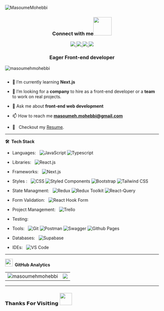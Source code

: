 
![MasoumeMohebbi](https://github.com/masoumehmohebbi/masoumehmohebbi/assets/88876100/3d46feab-5876-424a-a1f7-4a8f8c09148d)

<div align="center">
<h3> Connect with me<a href="https://gifyu.com/image/Zy2f"><img src="https://github.com/milaan9/milaan9/blob/main/Handshake.gif" width="60"></a>
</h3> 
  
<p align="center">
<a 
href="https://linkedin.com/in/masoumemohebbi"><img src="https://img.shields.io/badge/LinkedIn-0077B5?style=for-the-badge&logo=linkedin&logoColor=white"/> </a>
<a href="https://linkedin.com/in/masoumemohebbi"><img src="https://img.shields.io/badge/Telegram-FFA116?style=for-the-badge&logo=telegram&logoColor=white"/> </a>
<a href="https://instagram.com/masoume.frontend.js"><img src="https://img.shields.io/badge/Instagran-E4405F?style=for-the-badge&logo=instagram&logoColor=white"/> </a>
<a href="masoumeh.mohebbi@gmail.com"><img src="https://img.shields.io/badge/Gmail-D14836?style=for-the-badge&logo=gmail&logoColor=white"/> </a>
</p>  
</div>

<h3 align="center">Eager Front-end developer</h3>
<!-- <img align="right" alt="Coding" width="400" src="https://media1.giphy.com/media/RbDKaczqWovIugyJmW/giphy.gif"> -->


<p align="left"> <img src="https://komarev.com/ghpvc/?username=masoumehmohebbi&label=Profile%20views&color=0e75b6&style=flat" alt="masoumehmohebbi" /> </p>

<p align="left"> <a href="https://twitter.com/" target="blank"><img src="https://img.shields.io/twitter/follow/?logo=twitter&style=for-the-badge" alt="" /></a> </p>

- 🌱 I’m currently learning **Next.js**

- 🤝 I’m looking for a **company** to hire as a front-end developer or a **team** to work on real projects.

- 💬 Ask me about **front-end web development**

- 📫 How to reach me **masoumeh.mohebbi@gmail.com**
  
-  📝 &nbsp; Checkout my [Resume](https://drive.google.com/file/d/1_rBlVYoieEPfx5IwcGYbIVmMFBNz1MKF/view?usp=drive_link).


***
**🛠 &nbsp;Tech Stack**

- Languages: &nbsp;
  ![JavaScript](https://img.shields.io/badge/-JavaScript-333333?style=flat&logo=javascript)
  ![Typescript](https://img.shields.io/badge/-Typescript-333333?style=flat&logo=Typescript)

- Libraries: &nbsp;
  ![React.js](https://img.shields.io/badge/-React.js-333333?style=flat&logo=React.js)
  
- Frameworks: &nbsp;
  ![Next.js](https://img.shields.io/badge/-Next.js-333333?style=flat&logo=Next.js)

- Styles : &nbsp;
  ![CSS](https://img.shields.io/badge/-CSS-333333?style=flat&logo=css3) ![Styled Components](https://img.shields.io/badge/-Styled_Components-333333?style=flat&logo=styled-components)   ![Bootstrap](https://img.shields.io/badge/-Bootstrap-333333?style=flat&logo=bootstrap)  ![Tailwind CSS](https://img.shields.io/badge/-Tailwind_CSS-333333?style=flat&logo=tailwind-css)  
   
- State Managment: &nbsp;
  ![Redux](https://img.shields.io/badge/-Redux-333333?style=flat&logo=redux)  ![Redux Toolkit](https://img.shields.io/badge/-Redux_Toolkit-333333?style=flat&logo=redux)  ![React-Query](https://img.shields.io/badge/-React_Query-333333?style=flat&logo=react-query)

- Form Validation: &nbsp;
  ![React Hook Form](https://img.shields.io/badge/-React_Hook_Form-333333?style=flat&logo=react-hook-form)

- Project Management: &nbsp;
  ![Trello](https://img.shields.io/badge/-Trello-333333?style=flat&logo=Trello)

 - Testing:  &nbsp;
    
- Tools:  &nbsp;
  ![Git](https://img.shields.io/badge/-Git-333333?style=flat&logo=git)
  ![Postman](https://img.shields.io/badge/-Postman-333333?style=flat&logo=Postman)
  ![Swagger](https://img.shields.io/badge/-Swagger-333333?style=flat&logo=Swagger)
  ![Github Pages](https://img.shields.io/badge/-Github_Pages-333333?style=flat&logo=github-pages)

- Databases:  &nbsp;
  ![Supabase](https://img.shields.io/badge/-Supabase-333333?style=flat&logo=supabase)

- IDEs: &nbsp;
  ![VS Code](https://img.shields.io/badge/-VS%20Code-333333?style=flat&logo=visual-studio-code&logoColor=007ACC)

***
  
  **<img src="https://media.giphy.com/media/cj87CxfRtrUifF3Ryk/giphy.gif" height="25"> &nbsp;GitHub Analytics**

<table style="width:100%">
  <tr>
    <td> <img src="https://github-readme-stats.vercel.app/api?username=masoumehmohebbi&show_icons=true&theme=dark&locale=en&hide_border=true" alt="masoumehmohebbi" /></td>
    <td><img src="https://github-readme-stats.vercel.app/api/top-langs/?username=masoumehmohebbi&theme=dark&hide_border=true&layout=compact"></td>
  </tr>
</table>

***
<h3>𝗧𝗵𝗮𝗻𝗸𝘀 𝗙𝗼𝗿 𝗩𝗶𝘀𝗶𝘁𝗶𝗻𝗴 <img height="40" src="https://emoji.gg/assets/emoji/7333-parrotdance.gif"></h3>
